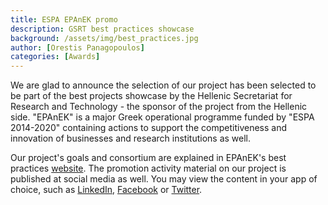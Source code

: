 ```yaml
---
title: ESPA EPAnEK promo
description: GSRT best practices showcase
background: /assets/img/best_practices.jpg
author: [Orestis Panagopoulos]
categories: [Awards]
---
```


We are glad to announce the selection of our project has been selected to be
part of the best projects showcase by the Hellenic Secretariat for Research
and Technology - the sponsor of the project from the Hellenic side.
"EPAnEK" is a major Greek operational programme funded by "ESPA 2014-2020"
containing actions to support the competitiveness and innovation of businesses
and research institutions as well.

Our project's goals and consortium are explained in EPAnEK's best practices
[website](http://www.antagonistikotita.gr/epanek/paradeigmataergwn.asp?id=43&cs).
The promotion activity material on our project is published at social media as
well. You may view the content in your app of choice, such as
[LinkedIn](https://www.linkedin.com/posts/%CE%B5%CF%83%CF%80%CE%B1-%CE%B5%CF%80%CE%B1%CE%BD%CE%B5%CE%BA-2869a876_asnasyasjasvasnass-asfaszasnasdasvasj-assasjasrasvasxascasxasuashasj-activity-6806560406056841216-ofdh),
[Facebook](https://www.facebook.com/espaepanek) or
[Twitter](https://twitter.com/espaepanek/).
